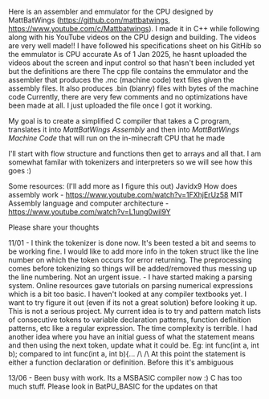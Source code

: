 Here is an assembler and emmulator for the CPU designed by MattBatWings (https://github.com/mattbatwings, https://www.youtube.com/c/Mattbatwings).
I made it in C++ while following along with his YouTube videos on the CPU design and building. The videos are very well made!!
I have followed his specifications sheet on his GitHib so the emmulator is CPU accurate
As of 1 Jan 2025, he hasnt uploaded the videos about the screen and input control so that hasn't been included yet but the definitions are there
The cpp file contains the emmulator and the assembler that produces the .mc (machine code) text files given the assembly files. It also produces .bin (bianry) files with bytes of the machine code
Currently, there are very few comments and no optimizations have been made at all. I just uploaded the file once I got it working.

My goal is to create a simplified C compiler that takes a C program, translates it into *MattBatWings Assembly* and then into *MattBatWings Machine Code* that will run on the in-minecraft CPU that he made

I'll start with flow structure and functions then get to arrays and all that. I am somewhat familar with tokenizers and interpreters so we will see how this goes :)

Some resources: (I'll add more as I figure this out)
Javidx9 How does assembly work - https://www.youtube.com/watch?v=1FXhjErUz58
MIT Assembly language and computer architecture - https://www.youtube.com/watch?v=L1ung0wil9Y

Please share your thoughts

11/01 - I think the tokenizer is done now. It's been tested a bit and seems to be working fine. I would like to add more info in the token struct like the line number on which the token occurs for error returning. The preprocessing comes before tokenizing so things will be added/removed thus messing up the line numbering. Not an urgent issue.
      - I have started making a parsing system. Online resources gave tutorials on parsing numerical expressions which is a bit too basic. I haven't looked at any compiler textbooks yet. I want to try figure it out (even if its not a great solution) before looking it up. This is not a serious project. My current idea is to try and pattern match lists of consecutive tokens to variable declaration patterns, function definition patterns, etc like a regular expression. The time complexity is terrible. I had another idea where you have an initial guess of what the statement means and then using the next token, update what it could be. Eg:
        int func(int a, int b);  compared to int func(int a, int b){...
                             /\                                    /\     At this point the statement is either a function declaration or definition. Before this it's ambiguous
                             
13/06 - Been busy with work. Its a MSBASIC compiler now :)  C has too much stuff. Please look in BatPU_BASIC for the updates on that
